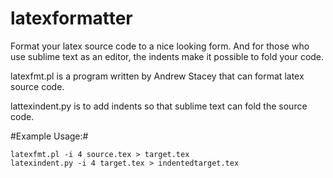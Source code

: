 latexformatter
==============

Format your latex source code to a nice looking form. And for those who use sublime text as an editor, the indents make it possible to fold your code.

latexfmt.pl is a program written by Andrew Stacey that can format latex source code.

lattexindent.py is to add indents so that sublime text can fold the source code.

#Example Usage:#

	latexfmt.pl -i 4 source.tex > target.tex
	latexindent.py -i 4 target.tex > indentedtarget.tex
